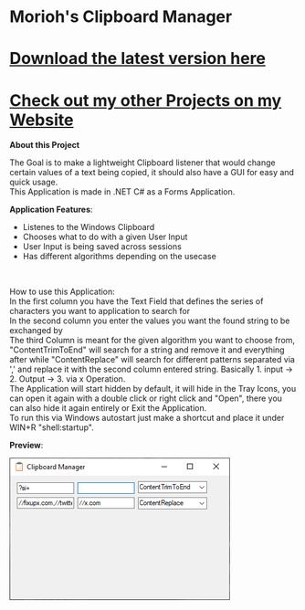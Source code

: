 # Morioh's Clipboard Manager
# [Download the latest version here](https://github.com/xMorioh/ClipboardManager/releases/latest)
# [Check out my other Projects on my Website](https://xmorioh.gitlab.io/index.html)


**About this Project**

The Goal is to make a lightweight Clipboard listener that would change certain values of a text being copied, it should also have a GUI for easy and quick usage.
<br>
This Application is made in .NET C# as a Forms Application.

**Application Features**:
* Listenes to the Windows Clipboard
* Chooses what to do with a given User Input
* User Input is being saved across sessions
* Has different algorithms depending on the usecase
<br>

How to use this Application:
<br>
In the first column you have the Text Field that defines the series of characters you want to application to search for
<br>
In the second column you enter the values you want the found string to be exchanged by
<br>
The third Column is meant for the given algorithm you want to choose from, "ContentTrimToEnd" will search for a string and remove it and everything after while "ContentReplace" will search for different patterns separated via ',' and replace it with the second column entered string. Basically 1. input -> 2. Output -> 3. via x Operation.
<br>
The Application will start hidden by default, it will hide in the Tray Icons, you can open it again with a double click or right click and "Open", there you can also hide it again entirely or Exit the Application.
<br>
To run this via Windows autostart just make a shortcut and place it under WIN+R "shell:startup".

**Preview**:

![ClipboardManager-Preview](https://github.com/xMorioh/ClipboardManager/blob/master/ClipboardManager-Preview.png)